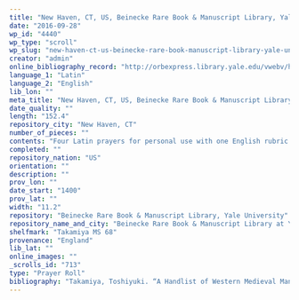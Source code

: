 ```yaml
---
title: "New Haven, CT, US, Beinecke Rare Book & Manuscript Library, Yale University, Takamiya MS 68"
date: "2016-09-28"
wp_id: "4440"
wp_type: "scroll"
wp_slug: "new-haven-ct-us-beinecke-rare-book-manuscript-library-yale-university-takamiya-ms-68"
creator: "admin"
online_bibliography_record: "http://orbexpress.library.yale.edu/vwebv/holdingsInfo?bibId=12280357"
language_1: "Latin"
language_2: "English"
lib_lon: ""
meta_title: "New Haven, CT, US, Beinecke Rare Book & Manuscript Library, Yale University, Takamiya MS 68"
date_quality: ""
length: "152.4"
repository_city: "New Haven, CT"
number_of_pieces: ""
contents: "Four Latin prayers for personal use with one English rubric."
completed: ""
repository_nation: "US"
orientation: ""
description: ""
prov_lon: ""
date_start: "1400"
prov_lat: ""
width: "11.2"
repository: "Beinecke Rare Book & Manuscript Library, Yale University"
repository_name_and_city: "Beinecke Rare Book & Manuscript Library at Yale University, New Haven CT US"
shelfmark: "Takamiya MS 68"
provenance: "England"
lib_lat: ""
online_images: ""
_scrolls_id: "713"
type: "Prayer Roll"
bibliography: "Takamiya, Toshiyuki. “A Handlist of Western Medieval Manuscripts in the Takamiya Collection.” In The Medieval Book: Glosses from Friends & Colleagues of Christopher de Hamel, edited by James H. Marrow, Richard A. Linenthal, and William Noel, 421–40. Houten, Netherlands: Hes & De Graaf Publishers, 2010."
---
```



